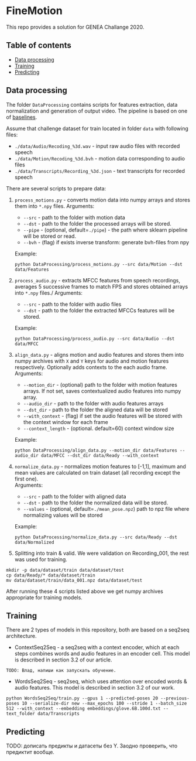 # FineMotion
This repo provides a solution for GENEA Challange 2020.
## Table of contents
- [Data processing](#Data-processing) 
- [Training](#Training)
- [Predicting](#Predicting)

## Data processing
The folder `DataProcessing` contains scripts for features extraction, data normalization and generation of output video.
The pipeline is based on one of [baselines](https://github.com/GestureGeneration/Speech_driven_gesture_generation_with_autoencoder/blob/GENEA_2020/data_processing/).

Assume that challenge dataset for train located in folder `data` with following files:
 - `./data/Audio/Recoding_%3d.wav` - input raw audio files with recorded speech
 - `./data/Motion/Recoding_%3d.bvh` - motion data corresponding to audio files
 - `./data/Transcripts/Recording_%3d.json` - text transcripts for recorded speech
 
There are several scripts to prepare data:
1. `process_motions.py` - converts motion data into numpy arrays and stores them into `*.npy` files. 
    Arguments:
    - `--src` - path to the folder with motion data
    - `--dst` - path to the folder the processed arrays will be stored.
    - `--pipe` - (optional, default=`./pipe`) - the path where sklearn pipeline will be stored or read.
    - `--bvh` - (flag) if exists inverse transform: generate bvh-files from npy
    
    Example:
    ```
    python DataProcessing/process_motions.py --src data/Motion --dst data/Features
    ```
   
2. `process_audio.py` - extracts MFCC features from speech recordings, averages 5 successive frames to match FPS
  and stores obtained arrays into `*.npy` files./
  Arguments:
    - `--src` - path to the folder with audio files
    - `--dst` - path to the folder the extracted MFCCs features will be stored.
    
    Example:
    ```
    python DataProcessing/process_audio.py --src data/Audio --dst data/MFCC
    ```
        
3. `align_data.py` - aligns motion and audio features and stores them into numpy archives with `X` and `Y` keys for 
audio and motion features respectively. Optionally adds contexts to the each audio frame.
    Arguments:
    - `--motion_dir` - (optional) path to the folder with motion features arrays.
    If not set, saves contextualized audio features into numpy array.
    - `--audio_dir` - path to the folder with audio features arrays
    - `--dst_dir` - path to the folder the aligned data will be stored
    - `--with_context` - (flag) if set the audio features will be stored with the context window for each frame
    - `--context_length` - (optional. default=60) context window size
    
    Example:
    ```
    python DataProcessing/align_data.py --motion_dir data/Features --audio_dir data/MFCC --dst_dir data/Ready --with_context
    ```
4. `normalize_data.py` - normalizes motion features to [-1,1], maximum and mean values are calculated on train dataset 
(all recording except the first one).\
    Arguments:
    - `--src` - path to the folder with aligned data
    - `--dst` - path to the folder the normalized data will be stored.
    - `--values` - (optional, default=`./mean_pose.npz`) path to npz file where normalizing values will be stored
    
    Example:
    ```
    python DataProcessing/normalize_data.py --src data/Ready --dst data/Normalized
    ```

5. Splitting into train & valid. We were validation on Recording_001, the rest was used for training.

```
mkdir -p data/dataset/train data/dataset/test
cp data/Ready/* data/dataset/train
mv data/dataset/train/data_001.npz data/dataset/test
```


After running these 4 scripts listed above we get numpy archives appropriate for training models.

## Training
There are 2 types of models in this repository, both are based on a seq2seq architecture.
* ContextSeq2Seq - a seq2seq with a context encoder, which at each steps combines words and audio features in an encoder cell. This model is described in section 3.2 of our article.
```
TODO: Влад, напиши как запускать обучение.
```
* WordsSeq2Seq - seq2seq, which uses attention over encoded words & audio features. This model is described in section 3.2 of our work.

```
python WordsSeq2Seq/train.py --gpus 1 --predicted-poses 20 --previous-poses 10 --serialize-dir new --max_epochs 100 --stride 1 --batch_size 512 --with_context --embedding embeddings/glove.6B.100d.txt --text_folder data/Transcripts
```

## Predicting
TODO: дописать предикты и датасеты без Y. Заодно проверить, что предиктит вообще.